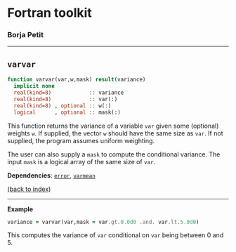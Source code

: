 

# Fortran toolkit

### Borja Petit

---

## ```varvar```

```fortran
function varvar(var,w,mask) result(variance)
  implicit none
  real(kind=8)            :: variance
  real(kind=8)            :: var(:)
  real(kind=8) , optional :: w(:)   
  logical      , optional :: mask(:)
```

This function returns the variance of a variable ```var``` given some (optional) weights ```w```. If supplied, the vector ```w``` should have the same size as ```var```. If not supplied, the program assumes uniform weighting.

The user can also supply a ```mask``` to compute the conditional variance. The input ```mask``` is a logical array of the same size of ```var```.

**Dependencies**: [```error```](error.md), [```varmean```](varmean.md)

[(back to index)](../index.md)

---

**Example**

```fortran
variance = varvar(var,mask = var.gt.0.0d0 .and. var.lt.5.0d0)
```

This computes the variance of ```var``` conditional on ```var``` being between 0 and 5.
